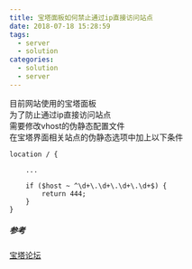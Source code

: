 ```yaml
---
title: 宝塔面板如何禁止通过ip直接访问站点
date: 2018-07-18 15:28:59
tags: 
  - server
  - solution
categories:
  - solution
  - server
---
```

目前网站使用的宝塔面板  
为了防止通过ip直接访问站点  
需要修改vhost的伪静态配置文件  
在宝塔界面相关站点的伪静态选项中加上以下条件
```
location / {

    ...

    if ($host ~ ^\d+\.\d+\.\d+\.\d+$) {
        return 444;
    }
}
```
##### 参考
[宝塔论坛](https://www.bt.cn/bbs/thread-15900-1-1.html)